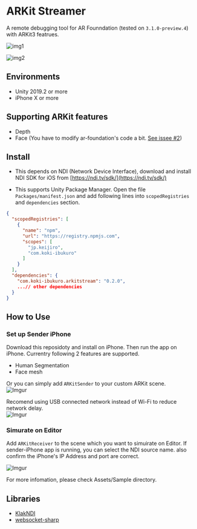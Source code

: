 # ARKit Streamer

A remote debugging tool for AR Founndation (tested on `3.1.0-preview.4`) with ARKit3 featrues.  

![img1](https://i.imgur.com/vZoYIs1.gif)  

![img2](https://imgur.com/tQbJ1Sl.gif)  

## Environments

- Unity 2019.2 or more
- iPhone X or more

## Supporting ARKit features

- Depth
- Face (You have to modify ar-foundation's code a bit. [See issee #2](https://github.com/asus4/ARKitStreamer/issues/2))

## Install

- This depends on NDI (Network Device Interface), download and install NDI SDK for iOS from [https://ndi.tv/sdk/](https://ndi.tv/sdk/)

- This supports Unity Package Manager. Open the file `Packages/manifest.json` and add following lines into `scopedRegistries` and  `dependencies` section.

```json
{
  "scopedRegistries": [
    {
      "name": "npm",
      "url": "https://registry.npmjs.com",
      "scopes": [
        "jp.keijiro",
        "com.koki-ibukuro"
      ]
    }
  ],
  "dependencies": {
    "com.koki-ibukuro.arkitstream": "0.2.0",
    ...// other dependencies
  }
}
```

## How to Use

### Set up Sender iPhone

Download this reposidoty and install on iPhone. Then run the app on iPhone. Currentry following 2 features are supported.  

- Human Segmentation
- Face mesh

Or you can simply add `ARKitSender` to your custom ARKit scene.  
![Imgur](https://imgur.com/tevPT1n.png)

Recomend using USB connected network instead of Wi-Fi to reduce network delay.  
![Imgur](https://imgur.com/4YVbIUP.png)

### Simurate on Editor

Add `ARKitReceiver` to the scene which you want to simuirate on Editor. If sender-iPhone app is running, you can select the NDI source name. also confirm the iPhone's IP Address and port are correct.

![Imgur](https://imgur.com/u10iUBc.gif)

For more infomation, please check Assets/Sample directory.

## Libraries

- [KlakNDI](https://github.com/keijiro/KlakNDI/)
- [websocket-sharp](https://github.com/sta/websocket-sharp/)
